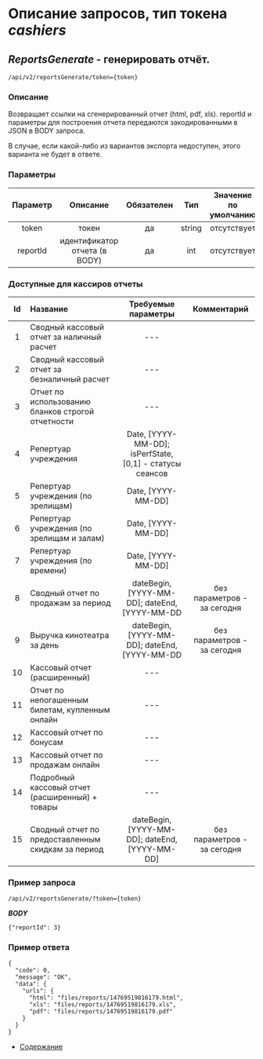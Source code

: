 Описание запросов, тип токена _cashiers_
================================

_ReportsGenerate_ - генерировать отчёт.
---------------------------------------
`/api/v2/reportsGenerate/token={token}`

### Описание
Возвращает ссылки на сгенерированный отчет (html, pdf, xls).
reportId и параметры для построения отчета передаются закодированными в JSON в BODY запроса.

В случае, если какой-либо из вариантов экспорта недоступен, этого варианта не будет в ответе.

### Параметры
| Параметр 	|        Описание       	| Обязателен 	|   Тип  	| Значение по умолчанию 	|
|:--------:	|:---------------------:	|:----------:	|:------:	|:---------------------:	|
|   token  	|         токен         	|     да     	| string 	|      отсутствует      	|
|   reportId    |   идентификатор отчета (в BODY)	|     да     	| int 	|      отсутствует      	|

### Доступные для кассиров отчеты
| Id 	|        Название       	| Требуемые параметры 	| Комментарий |
|:--------:	|:---------------------	|:----------:	| :-----: |
|   1  	| Сводный кассовый отчет за наличный расчет | ---   	| |
|   2  	| Сводный кассовый отчет за безналичный расчет | ---    	| |
|   3  	| Отчет по использованию бланков строгой отчетности | ---    	| |
|   4  	| Репертуар учреждения | Date, [YYYY-MM-DD]; isPerfState, [0,1] - статусы сеансов    	| |
|   5  	| Репертуар учреждения (по зрелищам) | Date, [YYYY-MM-DD]| |
|   6  	| Репертуар учреждения (по зрелищам и залам) | Date, [YYYY-MM-DD]| |
|   7  	| Репертуар учреждения (по времени) | Date, [YYYY-MM-DD]| |
|   8   | Сводный отчет по продажам за период | dateBegin, [YYYY-MM-DD]; dateEnd, [YYYY-MM-DD |  без параметров - за сегодня |
|   9   | Выручка кинотеатра за день | dateBegin, [YYYY-MM-DD]; dateEnd, [YYYY-MM-DD |  без параметров - за сегодня |
|  10   | Кассовый отчет (расширенный) | --- | |
|  11   | Отчет по непогашенным билетам, купленным онлайн | --- | |
|  12   | Кассовый отчет по бонусам | --- | |
|  13   | Кассовый отчет по продажам онлайн | --- | |
|  14   | Подробный кассовый отчет (расширенный) + товары | --- | |
|  15   | Сводный отчет по предоставленным скидкам за период | dateBegin, [YYYY-MM-DD]; dateEnd, [YYYY-MM-DD] | без параметров - за сегодня |

### Пример запроса
`/api/v2/reportsGenerate/?token={token}`

***BODY***
```
{"reportId": 3}
```

### Пример ответа
```
{
  "code": 0,
  "message": "OK",
  "data": {
    "urls": {
      "html": "files/reports/14769519816179.html",
      "xls": "files/reports/14769519816179.xls",
      "pdf": "files/reports/14769519816179.pdf"
    }
  }
}
```

* [Содержание](../index)